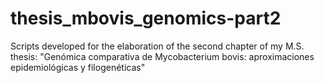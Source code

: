 # thesis_mbovis_genomics-part2
Scripts developed for the elaboration of the second chapter of my M.S. thesis: "Genómica comparativa de Mycobacterium bovis: aproximaciones epidemiológicas y filogenéticas"
